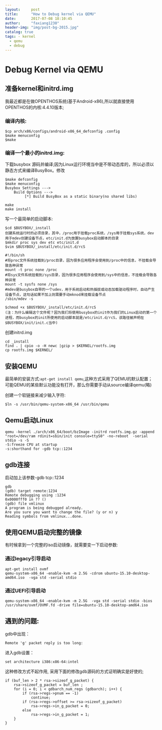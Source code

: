 ```yaml
---
layout:     post
title:      "How to Debug kernel via QEMU"
date:       2017-07-08 18:10:45
author:     "faxiang1230"
header-img: "img/post-bg-2015.jpg"
catalog: true
tags: - kernel
  - qemu
  - debug
---
```

# Debug Kernel via QEMU

## 准备kernel和initrd.img

我最近都是在做OPENTHOS系统(基于Android-x86),所以就直接使用OPENTHOS的内核:4.4.10版本;
### 编译内核:
```
$cp arch/x86/configs/android-x86_64_defconfig .config  
$make menuconfig  
$make
```
### 编译一个最小的initrd.img:
下载busybox 源码并编译;因为Linux运行环境当中是不带动态库的，所以必须以静态方式来编译BusyBox。修改
```
$make defconfig
$make menuconfig
Busybox Settings --->
    Build Options --->
         [*] Build BusyBox as a static binary(no shared libs)

make
make install
```
写一个最简单的启动脚本:
```
$cd $BUSYBOX/_install
创建系统运行时的必须目录，其中，/proc用于挂载proc系统，/sys用于挂载sys系统，dev用于mdev创建设备节点，etc/init.d为放置busybox启动脚本的目录
$mkdir proc sys dev etc etc/init.d
$vim $BUSYBOX/_install/etc/init.d/rcS

#!/bin/sh
#将proc文件系统挂载到/proc目录，因为很多应用程序会使用到/proc中的信息，不挂载会导致各种异常
mount -t proc none /proc
#将sys文件系统挂载到/sys目录，因为很多应用程序会使用到/sys中的信息，不挂载会导致各种异常
mount -t sysfs none /sys
#mdev是busybox自带的一个udev，用于系统启动和热插拔或动态加载驱动程序时，自动产生设备节点，这句话如果不加上则需要手动mknod来挂载设备节点
/sbin/mdev -s

$chmod +x $BUSYBOX/_install/etc/init.d/rcS
(注：为什么编辑这个文件呢？因为我们将使用busybox的init作为我们的Linux启动的第一个进程，而busybox的init所使用的启动脚本就是/etc/init.d/rcS，该路径被声明在$BUSYBOX/init/init.c当中)
```
创建initrd.img  
```
cd _install
find . | cpio -o -H newc |gzip > $KERNEL/rootfs.img
cp rootfs.img $KERNEL/
```
## 安装QEMU
最简单的安装方式:`apt-get install qemu`,这种方式采用了QEMU的默认配置；
可能QEMU的某些默认功能没有打开，那么你需要手动从source编译qemu(略)

创建一个软链接来减少输入字符:
```
$ln -s /usr/bin/qemu-system-x86_64 /usr/bin/qemu
```

## Qemu启动Linux
```
qemu -kernel ./arch/x86_64/boot/bzImage -initrd rootfs.img.gz -append "root=/dev/ram rdinit=sbin/init console=ttyS0" -no-reboot  -serial stdio -s -S
-S:freeze CPU at startup
-s:shorthand for -gdb tcp::1234
```
## gdb连接  
启动加上该参数-gdb tcp::1234  
```
gdb
(gdb) target remote:1234
Remote debugging using :1234
0x0000fff0 in ?? ()
(gdb) file vmlinux
A program is being debugged already.
Are you sure you want to change the file? (y or n) y
Reading symbols from vmlinux...done.
```
## 使用QEMU启动完整的镜像
有时候拿到一个完整的iso启动镜像，就需要变一下启动参数:

### 通过legacy引导启动
```
apt-get install ovmf
qemu-system-x86_64 -enable-kvm -m 2.5G -cdrom ubuntu-15.10-desktop-amd64.iso  -vga std -serial stdio
```
### 通过UEFI引导启动
```
qemu-system-x86_64 -enable-kvm -m 2.5G  -vga std -serial stdio -bios /usr/share/ovmf/OVMF.fd -drive file=ubuntu-15.10-desktop-amd64.iso
```
## 遇到的问题:
gdb中出现：  
```
Remote 'g' packet reply is too long:
```
进入gdb设置：
```  
set architecture i386:x86-64:intel  
```
这种修改方式不起作用, 采用下面的修改gdb源码的方式证明确实是好使的;
```
if (buf_len > 2 * rsa->sizeof_g_packet) {
    rsa->sizeof_g_packet = buf_len ;
    for (i = 0; i < gdbarch_num_regs (gdbarch); i++) {
        if (rsa->regs->pnum == -1)
            continue;
        if (rsa->regs->offset >= rsa->sizeof_g_packet)
            rsa->regs->in_g_packet = 0;
        else  
            rsa->regs->in_g_packet = 1;
    }     
}
```
